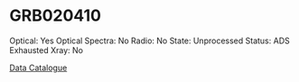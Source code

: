 # GRB020410

Optical: Yes
Optical Spectra: No
Radio: No
State: Unprocessed
Status: ADS Exhausted
Xray: No

[Data Catalogue](GRB020410%2016fe976f318f4ff7bb656417081a0106/Data%20Catalogue%20a0e35e5aec3d455da58dee6ce989984a.csv)